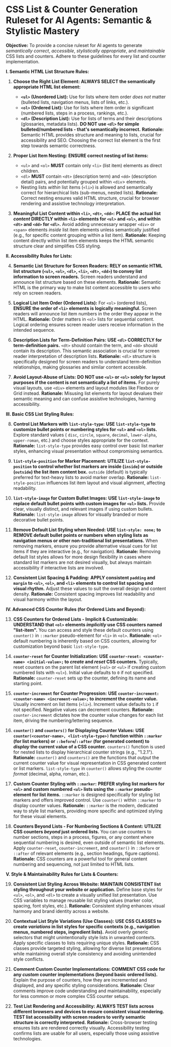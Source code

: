 # CSS List & Counter Generation Ruleset for AI Agents: Semantic & Stylistic Mastery

**Objective:** To provide a concise ruleset for AI agents to generate *semantically correct*, *accessible*, *stylistically appropriate*, and *maintainable* CSS lists and counters. Adhere to these guidelines for every list and counter implementation.

**I. Semantic HTML List Structure Rules:**

1.  **Choose the Right List Element:** **ALWAYS SELECT the semantically appropriate HTML list element:**
    *   **`<ul>` (Unordered List):** Use for lists where item order *does not* matter (bulleted lists, navigation menus, lists of links, etc.).
    *   **`<ol>` (Ordered List):** Use for lists where item order *is* significant (numbered lists, steps in a process, rankings, etc.).
    *   **`<dl>` (Description List):** Use for lists of terms and their descriptions (glossaries, metadata lists). **DO NOT use `<dl>` for simple bulleted/numbered lists - that's semantically incorrect.** **Rationale:** Semantic HTML provides structure and meaning to lists, crucial for accessibility and SEO. Choosing the correct list element is the first step towards semantic correctness.

2.  **Proper List Item Nesting:** **ENSURE correct nesting of list items:**
    *   `<ul>` and `<ol>` **MUST** contain only `<li>` (list item) elements as direct children.
    *   `<dl>` **MUST** contain `<dt>` (description term) and `<dd>` (description detail) pairs, and potentially grouped within `<div`> elements.
    *   Nesting lists *within* list items (`<li>`) is allowed and semantically correct for hierarchical lists (sub-menus, nested lists). **Rationale:** Correct nesting ensures valid HTML structure, crucial for browser rendering and assistive technology interpretation.

3.  **Meaningful List Content within `<li>`, `<dt>`, `<dd>`:** **PLACE the actual list *content* DIRECTLY within `<li>` elements for `<ul>` and `<ol>`, and within `<dt>` and `<dd>` for `<dl>`.** Avoid adding unnecessary wrapper `<div>` or `<span>` elements *inside* list item elements unless semantically justified (e.g., for specific content grouping within a list item). **Rationale:** Keeping content directly within list item elements keeps the HTML semantic structure clear and simplifies CSS styling.

**II. Accessibility Rules for Lists:**

4.  **Semantic List Structure for Screen Readers:** **RELY on semantic HTML list structure (`<ul>`, `<ol>`, `<dl>`, `<li>`, `<dt>`, `<dd>`) to convey list information to screen readers.** Screen readers understand and announce list structure based on these elements. **Rationale:** Semantic HTML is the primary way to make list content accessible to users who rely on screen readers.

5.  **Logical List Item Order (Ordered Lists):** For `<ol>` (ordered lists), **ENSURE the order of `<li>` elements is logically meaningful.** Screen readers will announce list item numbers in the order they appear in the HTML. **Rationale:**  Order matters in `<ol>` lists for sequential content. Logical ordering ensures screen reader users receive information in the intended sequence.

6.  **Description Lists for Term-Definition Pairs:** **USE `<dl>` CORRECTLY for term-definition pairs.**  `<dt>` should contain the term, and `<dd>` should contain its description. This semantic association is crucial for screen reader interpretation of description lists. **Rationale:** `<dl>` structure is specifically designed for screen readers to understand term-definition relationships, making glossaries and similar content accessible.

7.  **Avoid Layout-Abuse of Lists:** **DO NOT use `<ul>` or `<ol>` solely for layout purposes if the content is not semantically a list of items.**  For purely visual layouts, use `<div>` elements and layout modules like Flexbox or Grid instead. **Rationale:** Misusing list elements for layout devalues their semantic meaning and can confuse assistive technologies, harming accessibility.

**III. Basic CSS List Styling Rules:**

8.  **Control List Markers with `list-style-type`:** **USE `list-style-type` to customize bullet points or numbering styles for `<ul>` and `<ol>` lists.**  Explore standard values ( `disc`, `circle`, `square`, `decimal`, `lower-alpha`, `upper-roman`, etc.) and choose styles appropriate for the context. **Rationale:** `list-style-type` provides easy control over basic list marker styles, enhancing visual presentation without compromising semantics.

9.  **`list-style-position` for Marker Placement:** **UTILIZE `list-style-position` to control whether list markers are inside (`inside`) or outside (`outside`) the list item content box.** `outside` (default) is typically preferred for text-heavy lists to avoid marker overlap. **Rationale:** `list-style-position` influences list item layout and visual alignment, affecting readability.

10. **`list-style-image` for Custom Bullet Images:** **USE `list-style-image` to replace default bullet points with custom images for `<ul>` lists.** Provide clear, visually distinct, and relevant images if using custom bullets.  **Rationale:** `list-style-image` allows for visually branded or more decorative bullet points.

11. **Remove Default List Styling when Needed:** **USE `list-style: none;` to REMOVE default bullet points or numbers when styling lists as navigation menus or other non-traditional list presentations.** When removing markers, ensure you provide alternative visual cues for list items if they are interactive (e.g., for navigation). **Rationale:** Removing default list styles allows for more design flexibility in cases where standard list markers are not desired visually, but always maintain accessibility if interactive lists are involved.

12. **Consistent List Spacing & Padding:** **APPLY consistent `padding` and `margin` to `<ul>`, `<ol>`, and `<li>` elements to control list spacing and visual rhythm.** Adjust these values to suit the overall design and content density. **Rationale:** Consistent spacing improves list readability and visual harmony within the layout.

**IV. Advanced CSS Counter Rules (for Ordered Lists and Beyond):**

13. **CSS Counters for Ordered Lists - Implicit & Customizable:** **UNDERSTAND that `<ol>` elements *implicitly* use CSS counters named "list-item".** You can access and style these default counters using `counter()` in `::marker` pseudo-element for `<li>` in `<ol>`. **Rationale:** `<ol>` default numbering is inherently based on CSS counters, allowing for customization beyond basic `list-style-type`.

14. **`counter-reset` for Counter Initialization:** **USE `counter-reset: <counter-name> <initial-value>;` to *create* and *reset* CSS counters.**  Typically, reset counters on the parent list element (`<ol>` or `<ul>` if creating custom numbered lists with `<ul>`).  Initial value defaults to `0` if not specified. **Rationale:** `counter-reset` sets up the counter, defining its name and starting point.

15. **`counter-increment` for Counter Progression:** **USE `counter-increment: <counter-name> <increment-value>;` to *increment* the counter value.**  Usually increment on list items (`<li>`). Increment value defaults to `1` if not specified.  Negative values can decrement counters. **Rationale:** `counter-increment` dictates how the counter value changes for each list item, driving the numbering/lettering sequence.

16. **`counter()` and `counters()` for Displaying Counter Values:** **USE `counter(<counter-name>, <list-style-type>)` function within `::marker` (for list markers) or `::before`/`::after` (for generated content) to *display* the current value of a CSS counter.**  `counters()` function is used for nested lists to display hierarchical counter strings (e.g., "1.2.1"). **Rationale:** `counter()` and `counters()` are the functions that *output* the current counter value for visual representation in CSS generated content or list markers. `list-style-type` in `counter()` allows styling the counter *format* (decimal, alpha, roman, etc.).

17. **Custom Counter Styling with `::marker`:** **PREFER styling list markers for `<ol>` and custom numbered `<ul>` lists using the `::marker` pseudo-element for list items.**  `::marker` is designed specifically for styling list markers and offers improved control.  Use `counter()` within `::marker` to display counter values. **Rationale:** `::marker` is the modern, dedicated way to style list markers, providing more specific and optimized styling for these visual elements.

18. **Counters Beyond Lists - For Numbering Sections & Content:** **UTILIZE CSS counters *beyond* just ordered lists.** You can use counters to number sections, steps in a process, figures, or any content where sequential numbering is desired, even outside of semantic list elements.  Apply `counter-reset`, `counter-increment`, and `counter()` in `::before` or `::after` of relevant elements (e.g., section headings, figure captions). **Rationale:** CSS counters are a powerful tool for general content numbering and sequencing, not just limited to HTML lists.

**V. Style & Maintainability Rules for Lists & Counters:**

19. **Consistent List Styling Across Website:** **MAINTAIN CONSISTENT list styling throughout your website or application.** Define base styles for `<ul>`, `<ol>`, and `<dl>` to create a visually unified list presentation. Use CSS variables to manage reusable list styling values (marker color, spacing, font styles, etc.). **Rationale:** Consistent styling enhances visual harmony and brand identity across a website.

20. **Contextual List Style Variations (Use Classes):** **USE CSS CLASSES to create *variations* in list styles for specific contexts (e.g., navigation menus, numbered steps, ingredient lists).**  Avoid overly generic selectors that might unintentionally style lists in unwanted contexts.  Apply specific classes to lists requiring unique styles. **Rationale:** CSS classes provide targeted styling, allowing for diverse list presentations while maintaining overall style consistency and avoiding unintended style conflicts.

21. **Comment Custom Counter Implementations:** **COMMENT CSS code for any *custom* counter implementations (beyond basic ordered lists).** Explain the purpose of counters, how they are incremented and displayed, and any specific styling considerations. **Rationale:**  Clear comments improve code understanding and maintainability, especially for less common or more complex CSS counter setups.

22. **Test List Rendering and Accessibility:** **ALWAYS TEST lists across different browsers and devices to ensure consistent visual rendering.** **TEST list accessibility with screen readers to verify semantic structure is correctly interpreted.** **Rationale:** Cross-browser testing ensures lists are rendered correctly visually. Accessibility testing confirms lists are usable for all users, especially those using assistive technologies.
